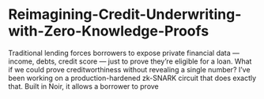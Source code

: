# Reimagining-Credit-Underwriting-with-Zero-Knowledge-Proofs
Traditional lending forces borrowers to expose private financial data — income, debts, credit score — just to prove they’re eligible for a loan. What if we could prove creditworthiness without revealing a single number?  I’ve been working on a production-hardened zk-SNARK circuit that does exactly that. Built in Noir, it allows a borrower to prove 
